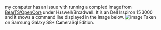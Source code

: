 my computer has an issue with running a compiled image from [BearTS/OpenCore](https://github.com/BearTS/Opencore/) under Haswell/Broadwell. It is an Dell Inspiron 15 3000 and it shows a command line displayed in the image below.
![image](https://github.com/acidanthera/OpenCorePkg/assets/89541946/c87bef79-5d4a-4b4f-8e2e-09dfbe6fe5dd)
Taken on Samsung Galaxy S8+ CameraSql Edition.

